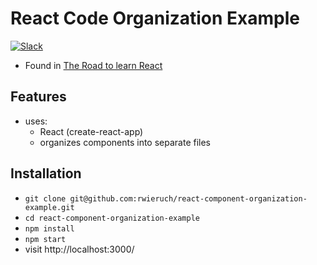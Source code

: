 # React Code Organization Example

[![Slack](https://slack-the-road-to-learn-react.wieruch.com/badge.svg)](https://slack-the-road-to-learn-react.wieruch.com/)

* Found in [The Road to learn React](https://roadtoreact.com/)

## Features

* uses:
  * React (create-react-app)
  * organizes components into separate files

## Installation

* `git clone git@github.com:rwieruch/react-component-organization-example.git`
* `cd react-component-organization-example`
* `npm install`
* `npm start`
* visit http://localhost:3000/
